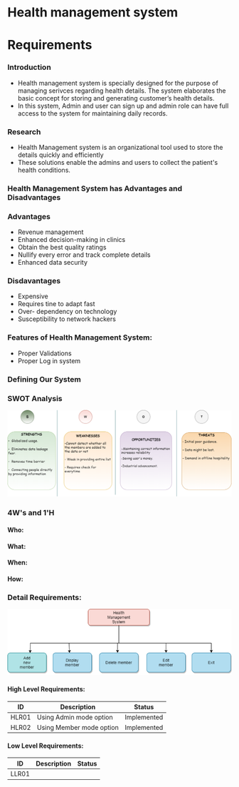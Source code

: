 # Health management system
# Requirements

### Introduction
* Health management system is specially designed for the purpose of managing serivces regarding health details. The system elaborates the basic concept for storing and generating customer’s health details.
* In this system, Admin and user can sign up and admin role can have full access to the system for maintaining daily records.


### Research 
* Health Management system is an organizational tool used to store the details quickly and efficiently
* These solutions enable the admins and users to collect the patient's health conditions.

### Health Management System has Advantages and Disadvantages
### Advantages
* Revenue management
* Enhanced decision-making in clinics
* Obtain the best quality ratings
* Nullify every error and track complete details
* Enhanced data security

### Disdavantages
* Expensive
* Requires tine to  adapt fast
* Over- dependency on technology
* Susceptibility to network hackers

### Features of Health Management System:
* Proper Validations
* Proper Log in system

### Defining Our System
### SWOT Analysis
![](SWOT_analysis.png)

### 4W's and 1'H
#### Who:

#### What:
#### When:
#### How:

### Detail Requirements:
![](Defining_our_system.png)

#### High Level Requirements:
| ID | Description | Status|
| ---- | ---- | ---- |
| HLR01| Using Admin mode option | Implemented |
| HLR02 | Using Member mode option | Implemented |


#### Low Level Requirements:
| ID | Description | Status|
| ---- | ---- | ---- |
| LLR01|  |  |
